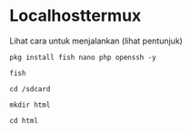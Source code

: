 # Localhosttermux
Lihat cara untuk menjalankan (lihat pentunjuk)

```
pkg install fish nano php openssh -y
```
```
fish
```
```
cd /sdcard
```
```
mkdir html
```
```
cd html
```
```
